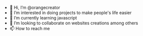- 👋 Hi, I’m @orangecreator
- 👀 I’m interested in doing projects to make people's life easier
- 🌱 I’m currently learning javascript
- 💞️ I’m looking to collaborate on websites creations among others
- 📫 How to reach me 

<!---
orangecreator/orangecreator is a ✨ special ✨ repository because its `README.md` (this file) appears on your GitHub profile.
You can click the Preview link to take a look at your changes.
--->
